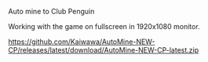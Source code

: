 Auto mine to Club Penguin

Working with the game on fullscreen in 1920x1080 monitor.


https://github.com/Kaiwawa/AutoMine-NEW-CP/releases/latest/download/AutoMine-NEW-CP-latest.zip
